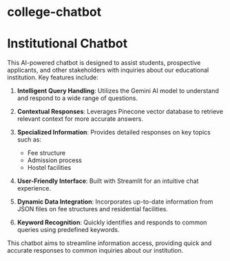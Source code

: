 # college-chatbot
# Institutional Chatbot

This AI-powered chatbot is designed to assist students, prospective applicants, and other stakeholders with inquiries about our educational institution. Key features include:

1. **Intelligent Query Handling**: Utilizes the Gemini AI model to understand and respond to a wide range of questions.

2. **Contextual Responses**: Leverages Pinecone vector database to retrieve relevant context for more accurate answers.

3. **Specialized Information**: Provides detailed responses on key topics such as:
   - Fee structure
   - Admission process
   - Hostel facilities

4. **User-Friendly Interface**: Built with Streamlit for an intuitive chat experience.

5. **Dynamic Data Integration**: Incorporates up-to-date information from JSON files on fee structures and residential facilities.

6. **Keyword Recognition**: Quickly identifies and responds to common queries using predefined keywords.

This chatbot aims to streamline information access, providing quick and accurate responses to common inquiries about our institution.
